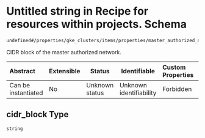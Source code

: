 # Untitled string in Recipe for resources within projects. Schema

```txt
undefined#/properties/gke_clusters/items/properties/master_authorized_networks/items/properties/cidr_block
```

CIDR block of the master authorized network.


| Abstract            | Extensible | Status         | Identifiable            | Custom Properties | Additional Properties | Access Restrictions | Defined In                                                                                                          |
| :------------------ | ---------- | -------------- | ----------------------- | :---------------- | --------------------- | ------------------- | ------------------------------------------------------------------------------------------------------------------- |
| Can be instantiated | No         | Unknown status | Unknown identifiability | Forbidden         | Allowed               | none                | [resources.schema.json\*](../../../../../../../../../../tmp/182028425/resources.schema.json "open original schema") |

## cidr_block Type

`string`

